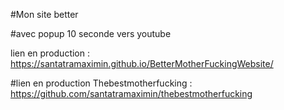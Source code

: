 #Mon site better


#avec popup 10 seconde vers youtube 


lien en production  : https://santatramaximin.github.io/BetterMotherFuckingWebsite/

#lien en production Thebestmotherfucking : https://github.com/santatramaximin/thebestmotherfucking

